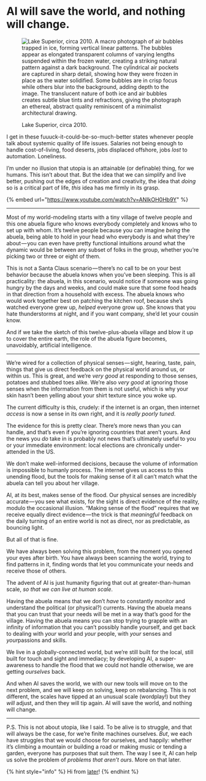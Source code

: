 # AI will save the world, and nothing will change.

<figure><img src="https://images.squarespace-cdn.com/content/v1/5990d0a46f4ca37e4c9886bc/1502742714015-71OK1UUWXVLXMC9BEK7K/image-asset.jpeg" alt="Lake Superior, circa 2010. A macro photograph of air bubbles trapped in ice, forming vertical linear patterns. The bubbles appear as elongated transparent columns of varying lengths suspended within the frozen water, creating a striking natural pattern against a dark background. The cylindrical air pockets are captured in sharp detail, showing how they were frozen in place as the water solidified. Some bubbles are in crisp focus while others blur into the background, adding depth to the image. The translucent nature of both ice and air bubbles creates subtle blue tints and refractions, giving the photograph an ethereal, abstract quality reminiscent of a minimalist architectural drawing."><figcaption><p>Lake Superior, circa 2010.<br> </p></figcaption></figure>

I get in these fuuuck-it-could-be-so-much-better states whenever people talk about systemic quality of life issues. Salaries not being enough to handle cost-of-living, food deserts, jobs displaced offshore, jobs _lost_ to automation. Loneliness.

I’m under no illusion that utopia is an attainable (or definable) thing, for we humans. This isn’t about that. But the idea that we can simplify and live better, pushing out the edges of creation and creativity, the idea that _doing_ so is a critical part of life, _this_ idea has me firmly in its grasp.

{% embed url="https://www.youtube.com/watch?v=ANIkOH0Hb9Y" %}

***

Most of my world-modeling starts with a tiny village of twelve people and this one abuela figure who knows everybody completely and knows who to set up with whom. It’s twelve people because you can imagine _being_ the abuela, being able to hold in your head who everybody is and what they’re about — you can even have pretty functional intuitions around what the dynamic would be between any subset of folks in the group, whether you’re picking two or three or eight of them.

This is not a Santa Claus scenario — there’s no call to be on your best behavior because the abuela knows when you’ve been sleeping. This is all practicality: the abuela, in this scenario, would notice if someone was going hungry by the days and weeks, and could make sure that some food heads in that direction from a household with excess. The abuela knows who would work together best on patching the kitchen roof, because she’s watched everyone grew up, _helped_ everyone grow up. She knows that you hate thunderstorms at night, and if you want company, she’d let your cousin know.

And if we take the sketch of this twelve-plus-abuela village and blow it up to cover the entire earth, the role of the abuela figure becomes, unavoidably, artificial intelligence.

***

We’re wired for a collection of physical senses — sight, hearing, taste, pain, things that give us direct feedback on the physical world around us, or within us. This is great, and we’re _very good_ at responding to those senses, potatoes and stubbed toes alike. We’re also _very good_ at ignoring those senses when the information from them is not useful, which is why your skin hasn’t been yelling about your shirt texture since you woke up.

The current difficulty is this, crudely: if the internet is an organ, then internet _access_ is now a sense in its own right, and it is _really poorly tuned_.

The evidence for this is pretty clear. There’s more news than you can handle, and that’s even if you’re ignoring countries that aren’t yours. And the news you _do_ take in is probably not news that’s ultimately useful to you or your immediate environment: local elections are chronically under-attended in the US.

We don’t make well-informed decisions, because the volume of information is impossible to humanly process. The internet gives us access to this unending flood, but the tools for making sense of it all can’t match what the abuela can tell you about her village.

AI, at its best, makes sense of the flood. Our physical senses are incredibly accurate — you see what exists, for the sight is direct evidence of the reality, modulo the occasional illusion. “Making sense of the flood” requires that we receive equally direct evidence — the trick is that _meaningful_ feedback on the daily turning of an entire world is not as direct, nor as predictable, as bouncing light.

But all of that is fine.

We have always been solving this problem, from the moment you opened your eyes after birth. You have always been scanning the world, trying to find patterns in it, finding words that let you communicate your needs and receive those of others.

The advent of AI is just humanity figuring that out at greater-than-human scale, _so that we can live at human scale_.

Having the abuela means that we don’t _have_ to constantly monitor and understand the political (or physical?) currents. Having the abuela means that you can trust that your needs will be met in a way that’s good for the village. Having the abuela means you can stop trying to grapple with an infinity of information that you can’t possibly handle yourself, and get back to dealing with _your_ world and _your_ people, with _your_ senses and _you&#x72;_&#x70;assions and skills.

We live in a globally-connected world, but we’re still built for the local, still built for touch and sight and immediacy; by developing AI, a super-awareness to handle the flood that we could not handle otherwise, we are getting _ourselves_ back.

And when AI saves the world, we with our new tools will move on to the next problem, and we will keep on solving, keep on rebalancing. This is not different, the scales have tipped at an unusual scale (wordplay!) but they _will_ adjust, and then they will tip again. AI will save the world, and nothing will change.

***

P.S. This is not about utopia, like I said. To be alive is to struggle, and that will always be the case, for we’re finite machines ourselves. _But_, we each have struggles that we would choose for ourselves, and happily: whether it’s climbing a mountain or building a road or making music or tending a garden, everyone has purposes that suit them. The way I see it, AI can help us solve the problem of _problems that aren’t ours_. More on that later.

{% hint style="info" %}
Hi from [later](../2025/04/04/0x10c.md)!
{% endhint %}
